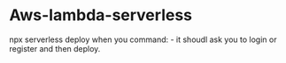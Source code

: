 # Aws-lambda-serverless


npx serverless deploy
when you command: - it shoudl ask you to login or register and then deploy. 








